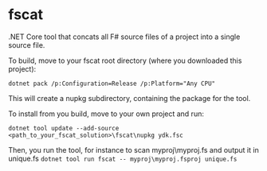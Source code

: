 # fscat
.NET Core tool that concats all F# source files of a project into a single source file.

To build, move to your fscat root directory (where you downloaded this project):

```dotnet pack /p:Configuration=Release /p:Platform="Any CPU"```

This will create a nupkg subdirectory, containing the package for the tool.

To install from you build, move to your own project and run:

```dotnet tool update --add-source <path_to_your_fscat_solution>\fscat\nupkg ydk.fsc```

Then, you run the tool, for instance to scan myproj\myproj.fs and output it in unique.fs
```dotnet tool run fscat -- myproj\myproj.fsproj unique.fs```
